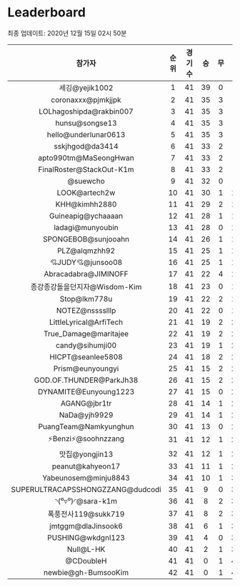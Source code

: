 # Leaderboard
최종 업데이트: 2020년 12월 15일 02시 50분




| 참가자 | 순위 | 경기수 | 승 | 무 | 패 | 승점 |
|:---:|:---:|:---:|:---:|:---:|:---:|:---:|
| 세깅@yejik1002 | 1 | 41 | 39 | 0 | 2 | 117 |
| coronaxxx@pjmkjjpk | 2 | 41 | 35 | 3 | 3 | 108 |
| LOLhagoshipda@rakbin007 | 3 | 41 | 35 | 3 | 3 | 108 |
| hunsu@songse13 | 4 | 41 | 35 | 3 | 3 | 108 |
| hello@underlunar0613 | 5 | 41 | 35 | 3 | 3 | 108 |
| sskjhgod@da3414 | 6 | 41 | 33 | 2 | 6 | 101 |
| apto990tm@MaSeongHwan | 7 | 41 | 33 | 2 | 6 | 101 |
| FinalRoster@StackOut-K1m | 8 | 41 | 33 | 2 | 6 | 101 |
| @suewcho | 9 | 41 | 32 | 0 | 9 | 96 |
| LOOK@artech2w | 10 | 41 | 30 | 1 | 10 | 91 |
| KHH@kimhh2880 | 11 | 41 | 29 | 2 | 10 | 89 |
| Guineapig@ychaaaan | 12 | 41 | 28 | 1 | 12 | 85 |
| ladagi@munyoubin | 13 | 41 | 28 | 0 | 13 | 84 |
| SPONGEBOB@sunjooahn | 14 | 41 | 26 | 1 | 14 | 79 |
| PLZ@alqmzhh92 | 15 | 41 | 25 | 1 | 15 | 76 |
| 💘JUDY💘@junsoo08 | 16 | 41 | 25 | 1 | 15 | 76 |
| Abracadabra@JIMINOFF | 17 | 41 | 22 | 4 | 15 | 70 |
| 종강종강돌을던지자@Wisdom-Kim | 18 | 41 | 23 | 0 | 18 | 69 |
| Stop@lkm778u | 19 | 41 | 22 | 2 | 17 | 68 |
| NOTEZ@nsssslllp | 20 | 41 | 22 | 0 | 19 | 66 |
| LittleLyrical@ArfiTech | 21 | 41 | 19 | 2 | 20 | 59 |
| True_Damage@maritajee | 22 | 41 | 19 | 2 | 20 | 59 |
| candy@sihumji00 | 23 | 41 | 19 | 1 | 21 | 58 |
| HICPT@seanlee5808 | 24 | 41 | 18 | 2 | 21 | 56 |
| Prism@eunyoungyi | 25 | 41 | 15 | 2 | 24 | 47 |
| GOD.OF.THUNDER@ParkJh38 | 26 | 41 | 15 | 2 | 24 | 47 |
| DYNAMITE@Eunyoung1223 | 27 | 41 | 15 | 0 | 26 | 45 |
| AGANG@jbr1tr | 28 | 41 | 14 | 1 | 26 | 43 |
| NaDa@yjh9929 | 29 | 41 | 14 | 1 | 26 | 43 |
| PuangTeam@Namkyunghun | 30 | 41 | 13 | 0 | 28 | 39 |
| ⚡Benzi⚡@soohnzzang | 31 | 41 | 12 | 1 | 28 | 37 |
| 맛집@yongjin13 | 32 | 41 | 12 | 1 | 28 | 37 |
| peanut@kahyeon17 | 33 | 41 | 11 | 1 | 29 | 34 |
| Yabeunosem@minju8843 | 34 | 41 | 10 | 1 | 30 | 31 |
| SUPERULTRACAPSSHONGZZANG@dudcodi | 35 | 41 | 9 | 0 | 32 | 27 |
| ◝(⁰▿⁰)◜@sara-k1m | 36 | 41 | 8 | 2 | 31 | 26 |
| 폭풍전사119@sukk719 | 37 | 41 | 8 | 2 | 31 | 26 |
| jmtggm@dlaJinsook6 | 38 | 41 | 6 | 1 | 34 | 19 |
| PUSHING@wkdgnl123 | 39 | 41 | 4 | 0 | 37 | 12 |
| Null@L-HK | 40 | 41 | 2 | 1 | 38 | 7 |
| @CDoubleH | 41 | 41 | 0 | 1 | 40 | 1 |
| newbie@gh-BumsooKim | 42 | 41 | 0 | 1 | 40 | 1 |
